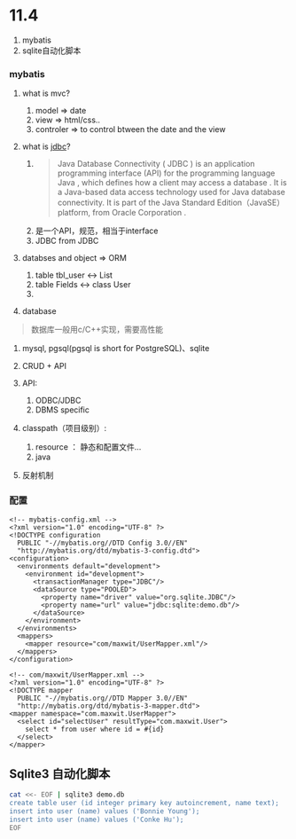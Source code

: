 # 11.4
1. mybatis
2. sqlite自动化脚本


### mybatis
1. what is mvc?
   1. model => date
   2. view => html/css..
   3. controler => to control btween the date and the view
2. what is [jdbc](https://www.javatpoint.com/java-jdbc)?
   1. > Java Database Connectivity ( JDBC ) is an application programming interface (API) for the programming language Java , which defines how a client may access a database . It is a Java-based data access technology used for Java database connectivity. It is part of the Java Standard Edition（JavaSE） platform, from Oracle Corporation .
   2. 是一个API，规范，相当于interface
   3. JDBC from JDBC

3. databses and object => ORM
   1. table tbl_user <-> List<User>
   2. table Fields <-> class User
   3. 

4. database
> 数据库一般用c/C++实现，需要高性能
   1. mysql, pgsql(pgsql is short for PostgreSQL)、sqlite
   2. CRUD + API
5. API: 
   1. ODBC/JDBC
   2. DBMS specific

6. classpath（项目级别）: 
   1.  resource ： 静态和配置文件...
   2.  java

7. 反射机制

### 配置
```
<!-- mybatis-config.xml -->
<?xml version="1.0" encoding="UTF-8" ?>
<!DOCTYPE configuration
  PUBLIC "-//mybatis.org//DTD Config 3.0//EN"
  "http://mybatis.org/dtd/mybatis-3-config.dtd">
<configuration>
  <environments default="development">
    <environment id="development">
      <transactionManager type="JDBC"/>
      <dataSource type="POOLED">
        <property name="driver" value="org.sqlite.JDBC"/>
        <property name="url" value="jdbc:sqlite:demo.db"/>
      </dataSource>
    </environment>
  </environments>
  <mappers>
    <mapper resource="com/maxwit/UserMapper.xml"/>
  </mappers>
</configuration>

<!-- com/maxwit/UserMapper.xml -->
<?xml version="1.0" encoding="UTF-8" ?>
<!DOCTYPE mapper
  PUBLIC "-//mybatis.org//DTD Mapper 3.0//EN"
  "http://mybatis.org/dtd/mybatis-3-mapper.dtd">
<mapper namespace="com.maxwit.UserMapper">
  <select id="selectUser" resultType="com.maxwit.User">
    select * from user where id = #{id}
  </select>
</mapper>
```

## Sqlite3 自动化脚本
```bash
cat <<- EOF | sqlite3 demo.db
create table user (id integer primary key autoincrement, name text);
insert into user (name) values ('Bonnie Young');
insert into user (name) values ('Conke Hu');
EOF
```

